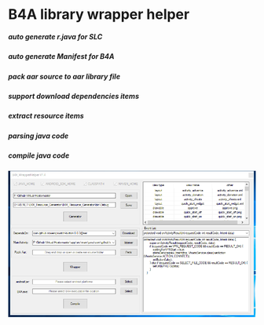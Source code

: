 # B4A library wrapper helper

##### auto generate r.java for SLC 
##### auto generate Manifest for B4A
##### pack aar source to aar library file
##### support download dependencies items  
##### extract resource items
##### parsing java code
##### compile java code

![image](https://github.com/laomms/B4A_library_wrapper_helper/blob/master/pic.png)   


